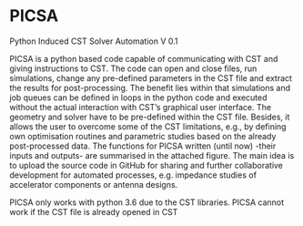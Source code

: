 # PICSA
Python Induced CST Solver Automation V 0.1

PICSA is a python based code capable of communicating with CST
and giving instructions to CST. The code can open and close
files, run simulations, change any pre-defined parameters in
the CST file and extract the results for post-processing. The
benefit lies within that simulations and job queues can be
defined in loops in the python code and executed without the
actual interaction with CST’s graphical user interface. The 
geometry and solver have to be pre-defined within the CST
file. Besides, it allows the user to overcome some of the CST
limitations, e.g., by defining own optimisation routines and
parametric studies based on the already post-processed data.
The functions for PICSA written (until now) -their inputs and
outputs- are summarised in the attached figure. The main idea 
is to upload the source code in GitHub for sharing and further 
collaborative development for automated processes, e.g. impedance
studies of accelerator components or antenna designs.


PICSA only works with python 3.6 due to the CST libraries. 
PICSA cannot work if the CST file is already opened in CST 
